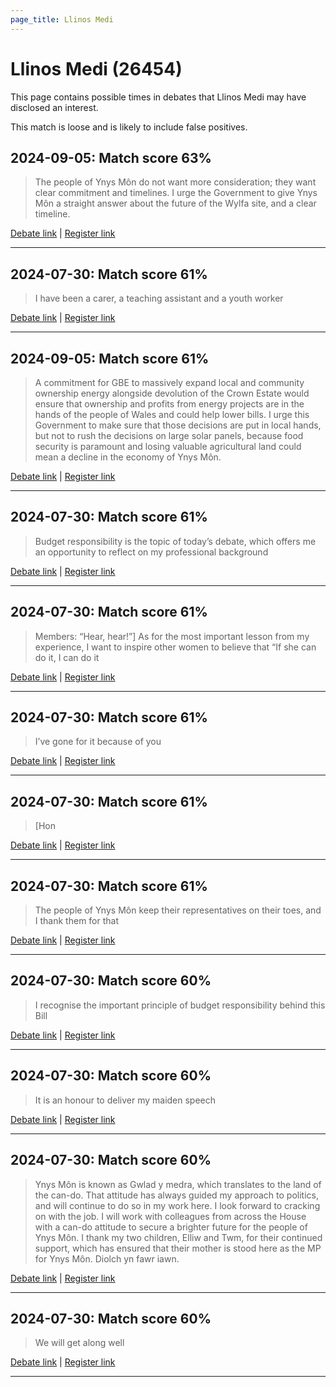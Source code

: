 ```yaml
---
page_title: Llinos Medi
---
```


# Llinos Medi  (26454)

This page contains possible times in debates that Llinos Medi may have disclosed an interest.

This match is loose and is likely to include false positives. 



## 2024-09-05: Match score 63%

>The people of Ynys Môn do not want more consideration; they want clear commitment and timelines. I urge the Government to give Ynys Môn a straight answer about the future of the Wylfa site, and a clear timeline.

[Debate link](https://www.theyworkforyou.com/debates/?id=2024-09-05b.521.2) | [Register link](https://www.theyworkforyou.com/mp/26454/register)


---



## 2024-07-30: Match score 61%

>I have been a carer, a teaching assistant and a youth worker

[Debate link](https://www.theyworkforyou.com/debates/?id=2024-07-30c.1243.1) | [Register link](https://www.theyworkforyou.com/mp/26454/register)


---



## 2024-09-05: Match score 61%

>A commitment for GBE to massively expand local and community ownership energy alongside devolution of the Crown Estate would ensure that ownership and profits from energy projects are in the hands of the people of Wales and could help lower bills. I urge this Government to make sure that those decisions are put in local hands, but not to rush the decisions on large solar panels, because food security is paramount and losing valuable agricultural land could mean a decline in the economy of Ynys Môn.

[Debate link](https://www.theyworkforyou.com/debates/?id=2024-09-05b.521.2) | [Register link](https://www.theyworkforyou.com/mp/26454/register)


---



## 2024-07-30: Match score 61%

>Budget responsibility is the topic of today’s debate, which offers me an opportunity to reflect on my professional background

[Debate link](https://www.theyworkforyou.com/debates/?id=2024-07-30c.1243.1) | [Register link](https://www.theyworkforyou.com/mp/26454/register)


---



## 2024-07-30: Match score 61%

>Members: “Hear, hear!”] As for the most important lesson from my experience, I want to inspire other women to believe that “If she can do it, I can do it

[Debate link](https://www.theyworkforyou.com/debates/?id=2024-07-30c.1243.1) | [Register link](https://www.theyworkforyou.com/mp/26454/register)


---



## 2024-07-30: Match score 61%

>I’ve gone for it because of you

[Debate link](https://www.theyworkforyou.com/debates/?id=2024-07-30c.1243.1) | [Register link](https://www.theyworkforyou.com/mp/26454/register)


---



## 2024-07-30: Match score 61%

>[Hon

[Debate link](https://www.theyworkforyou.com/debates/?id=2024-07-30c.1243.1) | [Register link](https://www.theyworkforyou.com/mp/26454/register)


---



## 2024-07-30: Match score 61%

>The people of Ynys Môn keep their representatives on their toes, and I thank them for that

[Debate link](https://www.theyworkforyou.com/debates/?id=2024-07-30c.1243.1) | [Register link](https://www.theyworkforyou.com/mp/26454/register)


---



## 2024-07-30: Match score 60%

>I recognise the important principle of budget responsibility behind this Bill

[Debate link](https://www.theyworkforyou.com/debates/?id=2024-07-30c.1243.1) | [Register link](https://www.theyworkforyou.com/mp/26454/register)


---



## 2024-07-30: Match score 60%

>It is an honour to deliver my maiden speech

[Debate link](https://www.theyworkforyou.com/debates/?id=2024-07-30c.1243.1) | [Register link](https://www.theyworkforyou.com/mp/26454/register)


---



## 2024-07-30: Match score 60%

>Ynys Môn is known as Gwlad y medra, which translates to the land of the can-do. That attitude has always guided my approach to politics, and will continue to do so in my work here. I look forward to cracking on with the job. I will work with colleagues from across the House with a can-do attitude to secure a brighter future for the people of Ynys Môn. I thank my two children, Elliw and Twm, for their continued support, which has ensured that their mother is stood here as the MP for Ynys Môn. Diolch yn fawr iawn.

[Debate link](https://www.theyworkforyou.com/debates/?id=2024-07-30c.1243.1) | [Register link](https://www.theyworkforyou.com/mp/26454/register)


---



## 2024-07-30: Match score 60%

>We will get along well

[Debate link](https://www.theyworkforyou.com/debates/?id=2024-07-30c.1243.1) | [Register link](https://www.theyworkforyou.com/mp/26454/register)


---

